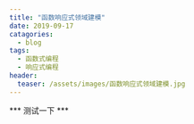 ```yaml
---
title: "函数响应式领域建模"
date: 2019-09-17
catagories:
  - blog
tags:
  - 函数式编程
  - 响应式编程
header:
  teaser: /assets/images/函数响应式领域建模.jpg
---
```

*** 测试一下 ***
